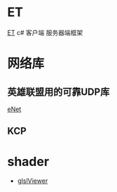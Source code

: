 


# ET
[ET](https://github.com/egametang/ET)
c# 客户端 服务器端框架 

# 网络库
## 英雄联盟用的可靠UDP库
[eNet](http://enet.bespin.org/)
## KCP

# shader
+ [glslViewer](http://link.zhihu.com/?target=https%3A//github.com/patriciogonzalezvivo/glslViewer)
